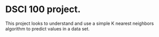 # DSCI 100 project. 

This project looks to understand and use a simple K nearest neighbors algorithm to predict values in a data set. 
